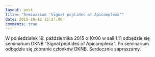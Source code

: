 ```yaml
---
layout: post
title: "Seminarium 'Signal peptides of Apicomplexa'"
date: 2015-10-12 12:27:00
comments: true
---
```


W poniedziałek 19. października 2015 o 10:00 w sali 1.11 odbędzie się seminarium DKNB "Signal peptides of Apicomplexa". Po seminarium odbędzie się zebranie członków DKNB. Serdecznie zapraszamy.
